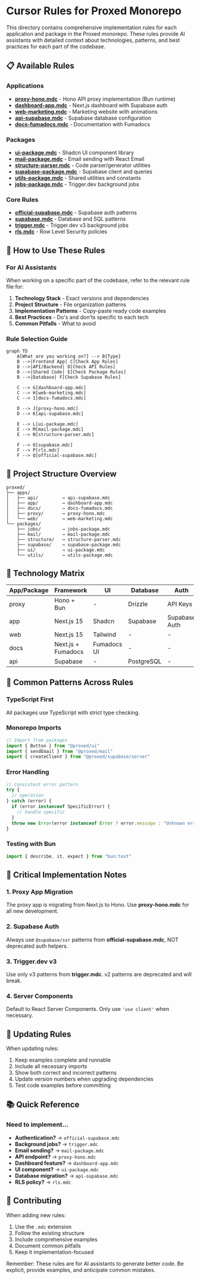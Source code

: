 # Cursor Rules for Proxed Monorepo

This directory contains comprehensive implementation rules for each application and package in the Proxed monorepo. These rules provide AI assistants with detailed context about technologies, patterns, and best practices for each part of the codebase.

## 📋 Available Rules

### Applications

- **[proxy-hono.mdc](./proxy-hono.mdc)** - Hono API proxy implementation (Bun runtime)
- **[dashboard-app.mdc](./dashboard-app.mdc)** - Next.js dashboard with Supabase auth
- **[web-marketing.mdc](./web-marketing.mdc)** - Marketing website with animations
- **[api-supabase.mdc](./api-supabase.mdc)** - Supabase database configuration
- **[docs-fumadocs.mdc](./docs-fumadocs.mdc)** - Documentation with Fumadocs

### Packages

- **[ui-package.mdc](./ui-package.mdc)** - Shadcn UI component library
- **[mail-package.mdc](./mail-package.mdc)** - Email sending with React Email
- **[structure-parser.mdc](./structure-parser.mdc)** - Code parser/generator utilities
- **[supabase-package.mdc](./supabase-package.mdc)** - Supabase client and queries
- **[utils-package.mdc](./utils-package.mdc)** - Shared utilities and constants
- **[jobs-package.mdc](./jobs-package.mdc)** - Trigger.dev background jobs

### Core Rules

- **[official-supabase.mdc](./official-supabase.mdc)** - Supabase auth patterns
- **[supabase.mdc](./supabase.mdc)** - Database and SQL patterns
- **[trigger.mdc](./trigger.mdc)** - Trigger.dev v3 background jobs
- **[rls.mdc](./rls.mdc)** - Row Level Security policies

## 🚀 How to Use These Rules

### For AI Assistants

When working on a specific part of the codebase, refer to the relevant rule file for:

1. **Technology Stack** - Exact versions and dependencies
2. **Project Structure** - File organization patterns
3. **Implementation Patterns** - Copy-paste ready code examples
4. **Best Practices** - Do's and don'ts specific to each tech
5. **Common Pitfalls** - What to avoid

### Rule Selection Guide

```mermaid
graph TD
    A[What are you working on?] --> B{Type}
    B -->|Frontend App| C[Check App Rules]
    B -->|API/Backend| D[Check API Rules]
    B -->|Shared Code| E[Check Package Rules]
    B -->|Database| F[Check Supabase Rules]

    C --> G[dashboard-app.mdc]
    C --> H[web-marketing.mdc]
    C --> I[docs-fumadocs.mdc]

    D --> J[proxy-hono.mdc]
    D --> K[api-supabase.mdc]

    E --> L[ui-package.mdc]
    E --> M[mail-package.mdc]
    E --> N[structure-parser.mdc]

    F --> O[supabase.mdc]
    F --> P[rls.mdc]
    F --> Q[official-supabase.mdc]
```

## 📁 Project Structure Overview

```
proxed/
├── apps/
│   ├── api/         → api-supabase.mdc
│   ├── app/         → dashboard-app.mdc
│   ├── docs/        → docs-fumadocs.mdc
│   ├── proxy/       → proxy-hono.mdc
│   └── web/         → web-marketing.mdc
└── packages/
    ├── jobs/        → jobs-package.mdc
    ├── mail/        → mail-package.mdc
    ├── structure/   → structure-parser.mdc
    ├── supabase/    → supabase-package.mdc
    ├── ui/          → ui-package.mdc
    └── utils/       → utils-package.mdc
```

## 🔧 Technology Matrix

| App/Package | Framework | UI | Database | Auth |
|------------|-----------|-----|----------|------|
| proxy | Hono + Bun | - | Drizzle | API Keys |
| app | Next.js 15 | Shadcn | Supabase | Supabase Auth |
| web | Next.js 15 | Tailwind | - | - |
| docs | Next.js + Fumadocs | Fumadocs UI | - | - |
| api | Supabase | - | PostgreSQL | - |

## 📝 Common Patterns Across Rules

### TypeScript First
All packages use TypeScript with strict type checking.

### Monorepo Imports
```typescript
// Import from packages
import { Button } from "@proxed/ui"
import { sendEmail } from "@proxed/mail"
import { createClient } from "@proxed/supabase/server"
```

### Error Handling
```typescript
// Consistent error pattern
try {
  // operation
} catch (error) {
  if (error instanceof SpecificError) {
    // handle specific
  }
  throw new Error(error instanceof Error ? error.message : "Unknown error")
}
```

### Testing with Bun
```typescript
import { describe, it, expect } from "bun:test"
```

## 🚨 Critical Implementation Notes

### 1. Proxy App Migration
The proxy app is migrating from Next.js to Hono. Use **proxy-hono.mdc** for all new development.

### 2. Supabase Auth
Always use `@supabase/ssr` patterns from **official-supabase.mdc**, NOT deprecated auth helpers.

### 3. Trigger.dev v3
Use only v3 patterns from **trigger.mdc**. v2 patterns are deprecated and will break.

### 4. Server Components
Default to React Server Components. Only use `'use client'` when necessary.

## 🔄 Updating Rules

When updating rules:

1. Keep examples complete and runnable
2. Include all necessary imports
3. Show both correct and incorrect patterns
4. Update version numbers when upgrading dependencies
5. Test code examples before committing

## 📚 Quick Reference

### Need to implement...

- **Authentication?** → `official-supabase.mdc`
- **Background jobs?** → `trigger.mdc`
- **Email sending?** → `mail-package.mdc`
- **API endpoint?** → `proxy-hono.mdc`
- **Dashboard feature?** → `dashboard-app.mdc`
- **UI component?** → `ui-package.mdc`
- **Database migration?** → `api-supabase.mdc`
- **RLS policy?** → `rls.mdc`

## 🤝 Contributing

When adding new rules:

1. Use the `.mdc` extension
2. Follow the existing structure
3. Include comprehensive examples
4. Document common pitfalls
5. Keep it implementation-focused

Remember: These rules are for AI assistants to generate better code. Be explicit, provide examples, and anticipate common mistakes.
